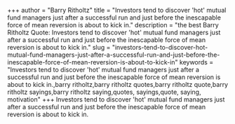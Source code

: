 +++
author = "Barry Ritholtz"
title = "Investors tend to discover 'hot' mutual fund managers just after a successful run and just before the inescapable force of mean reversion is about to kick in."
description = "the best Barry Ritholtz Quote: Investors tend to discover 'hot' mutual fund managers just after a successful run and just before the inescapable force of mean reversion is about to kick in."
slug = "investors-tend-to-discover-hot-mutual-fund-managers-just-after-a-successful-run-and-just-before-the-inescapable-force-of-mean-reversion-is-about-to-kick-in"
keywords = "Investors tend to discover 'hot' mutual fund managers just after a successful run and just before the inescapable force of mean reversion is about to kick in.,barry ritholtz,barry ritholtz quotes,barry ritholtz quote,barry ritholtz sayings,barry ritholtz saying,quotes, sayings,quote, saying, motivation"
+++
Investors tend to discover 'hot' mutual fund managers just after a successful run and just before the inescapable force of mean reversion is about to kick in.
